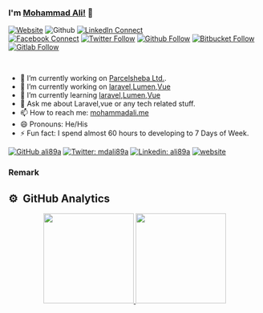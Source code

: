 ### I'm [Mohammad Ali!](https://www.mohammadali.me) 👋
[![Website](https://img.shields.io/website?label=mohammadali.me&style=for-the-badge&url=https%3A%2F%2Fmohammadali.me)](https://mohammadali.me)
![Github](https://img.shields.io/github/followers/ali89a?color=green&logo=github&logoColor=white&style=for-the-badge)
[![LinkedIn Connect](https://img.shields.io/badge/%20-Connect-black?color=14171A&labelColor=2566C2&logo=linkedin&logoColor=ffffff)](https://www.linkedin.com/in/ali89a)  
[![Facebook Connect](https://img.shields.io/badge/%20-Connect-black?color=14171A&labelColor=1976d2&logo=facebook&logoColor=ffffff)](https://www.facebook.com/alidiu) 
[![Twitter Follow](https://img.shields.io/badge/%20-Connect-black?color=14171A&labelColor=1976d2&logo=twitter&logoColor=ffffff)](https://www.twitter.com/mdali89a) 
[![Github Follow](https://img.shields.io/badge/%20-Connect-black?color=14171A&labelColor=1976d2&logo=github&logoColor=ffffff)](https://github.com/ali89a) 
[![Bitbucket Follow](https://img.shields.io/badge/%20-Connect-black?color=14171A&labelColor=1976d2&logo=bitbucket&logoColor=ffffff)](https://bitbucket.com/ali89a) 
[![Gitlab Follow](https://img.shields.io/badge/%20-Connect-black?color=14171A&labelColor=1976d2&logo=gitlab&logoColor=ffffff)](https://gitlab.com/ali89a)

<br/>

<!--
**ali89a/ali89a** is a ✨ _special_ ✨ repository because its `README.md` (this file) appears on your GitHub profile.
-->

- 🔭 I’m currently working on [Parcelsheba Ltd.](https://parcelsheba.com).
- 🔭 I’m currently working on [laravel](https://laravel.com),[Lumen](https://lumen.laravel.com/),[Vue](https://vuejs.org)
- 🌱 I’m currently learning [laravel](https://laravel.com),[Lumen](https://lumen.laravel.com/),[Vue](https://vuejs.org)
- 💬 Ask me about Laravel,vue or any tech related stuff.
- 📫 How to reach me: [mohammadali.me](https://www.mohammadali.me)
- 😄 Pronouns: He/His
- ⚡ Fun fact: I spend almost 60 hours to developing to 7 Days of Week.

[![GitHub ali89a](https://img.shields.io/github/followers/ali89a?label=follow&style=social)](https://github.com/ali89a)
[![Twitter: mdali89a](https://img.shields.io/twitter/follow/mdali89a?style=social)](https://twitter.com/mdali89a)
[![Linkedin: ali89a](https://img.shields.io/badge/-ali89a-blue?style=flat-square&logo=Linkedin&logoColor=white&link=https://www.linkedin.com/in/ali89a/)](https://www.linkedin.com/in/ali89a/)
[![website](https://img.shields.io/badge/Portfolio-mohammadali.me-2648ff?style=flat-square&logo=google-chrome)](https://www.mohammadali.me)
### Remark
## ⚙️ &nbsp;GitHub Analytics

<p align="center">
<a href="https://github.com/ali89a">
  <img height="180em" src="https://github-readme-stats-eight-theta.vercel.app/api?username=ali89a&show_icons=true&theme=algolia&include_all_commits=true&count_private=true"/>
  <img height="180em" src="https://github-readme-stats-eight-theta.vercel.app/api/top-langs/?username=ali89a&layout=compact&theme=algolia&include_all_commits=true&count_private=true&langs_count=8&hide=DIGITAL Command Language"/>
</a>
</p> 
